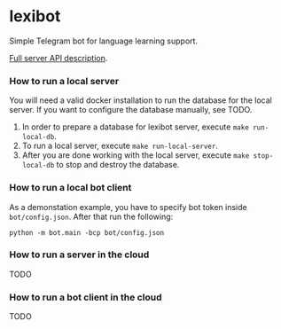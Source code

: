 # lexibot

Simple Telegram bot for language learning support.

[Full server API description](docs/api_description.md).

### How to run a local server

You will need a valid docker installation to run the database for the local server. If you want to configure the
database manually, see TODO.

1. In order to prepare a database for lexibot server, execute `make run-local-db`.
1. To run a local server, execute `make run-local-server`.
1. After you are done working with the local server, execute `make stop-local-db` to stop and destroy the database.

### How to run a local bot client

As a demonstation example, you have to specify bot token inside `bot/config.json`. After that run the following:

```
python -m bot.main -bcp bot/config.json
```

### How to run a server in the cloud

TODO

### How to run a bot client in the cloud

TODO
